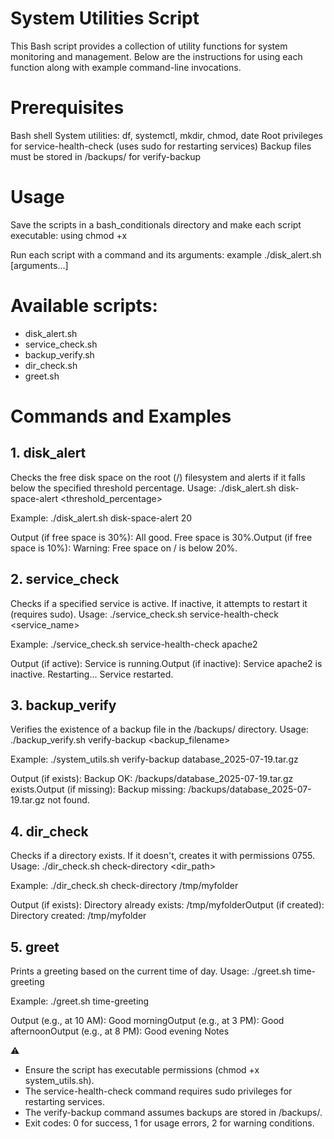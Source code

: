 # System Utilities Script

This Bash script provides a collection of utility functions for system monitoring and management. Below are the instructions for using each function along with example command-line invocations.

# Prerequisites

Bash shell
System utilities: df, systemctl, mkdir, chmod, date
Root privileges for service-health-check (uses sudo for restarting services)
Backup files must be stored in /backups/ for verify-backup

# Usage
Save the scripts in a bash_conditionals directory and make each script executable:
using chmod +x

Run each script with a command and its arguments:
example ./disk_alert.sh <command> [arguments...]

# Available scripts:

- disk_alert.sh
- service_check.sh
- backup_verify.sh
- dir_check.sh
- greet.sh

# Commands and Examples

## 1. disk_alert
Checks the free disk space on the root (/) filesystem and alerts if it falls below the specified threshold percentage.
Usage:
./disk_alert.sh disk-space-alert <threshold_percentage>

Example:
./disk_alert.sh disk-space-alert 20

Output (if free space is 30%): All good. Free space is 30%.Output (if free space is 10%): Warning: Free space on / is below 20%.

## 2. service_check
Checks if a specified service is active. If inactive, it attempts to restart it (requires sudo).
Usage:
./service_check.sh service-health-check <service_name>

Example:
./service_check.sh service-health-check apache2

Output (if active): Service is running.Output (if inactive): Service apache2 is inactive. Restarting... Service restarted.

## 3. backup_verify
Verifies the existence of a backup file in the /backups/ directory.
Usage:
./backup_verify.sh verify-backup <backup_filename>

Example:
./system_utils.sh verify-backup database_2025-07-19.tar.gz

Output (if exists): Backup OK: /backups/database_2025-07-19.tar.gz exists.Output (if missing): Backup missing: /backups/database_2025-07-19.tar.gz not found.

## 4. dir_check
Checks if a directory exists. If it doesn't, creates it with permissions 0755.
Usage:
./dir_check.sh check-directory <dir_path>

Example:
./dir_check.sh check-directory /tmp/myfolder

Output (if exists): Directory already exists: /tmp/myfolderOutput (if created): Directory created: /tmp/myfolder

## 5. greet
Prints a greeting based on the current time of day.
Usage:
./greet.sh time-greeting

Example:
./greet.sh time-greeting

Output (e.g., at 10 AM): Good morningOutput (e.g., at 3 PM): Good afternoonOutput (e.g., at 8 PM): Good evening
Notes

⚠️ 
   - Ensure the script has executable permissions (chmod +x system_utils.sh).
   - The service-health-check command requires sudo privileges for restarting services.
   - The verify-backup command assumes backups are stored in /backups/.
   - Exit codes: 0 for success, 1 for usage errors, 2 for warning conditions.
